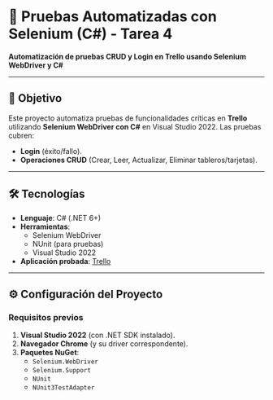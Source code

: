 # 🚀 Pruebas Automatizadas con Selenium (C#) - Tarea 4

**Automatización de pruebas CRUD y Login en Trello usando Selenium WebDriver y C#**

---

## 📌 Objetivo
Este proyecto automatiza pruebas de funcionalidades críticas en **Trello** utilizando **Selenium WebDriver con C#** en Visual Studio 2022. Las pruebas cubren:
- **Login** (éxito/fallo).
- **Operaciones CRUD** (Crear, Leer, Actualizar, Eliminar tableros/tarjetas).

---

## 🛠 Tecnologías
- **Lenguaje**: C# (.NET 6+)
- **Herramientas**:
  - Selenium WebDriver
  - NUnit (para pruebas)
  - Visual Studio 2022
- **Aplicación probada**: [Trello](https://trello.com)

---

## ⚙️ Configuración del Proyecto
### Requisitos previos
1. **Visual Studio 2022** (con .NET SDK instalado).
2. **Navegador Chrome** (y su driver correspondente).
3. **Paquetes NuGet**:
   - `Selenium.WebDriver`
   - `Selenium.Support`
   - `NUnit`
   - `NUnit3TestAdapter`
